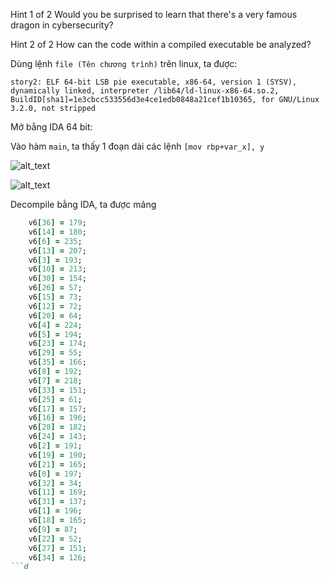 Hint 1 of 2
Would you be surprised to learn that there's a very famous dragon in cybersecurity?

Hint 2 of 2
How can the code within a compiled executable be analyzed?

Dùng lệnh ```file (Tên chương trình)``` trên linux, ta được: <br/>

```story2: ELF 64-bit LSB pie executable, x86-64, version 1 (SYSV), dynamically linked, interpreter /lib64/ld-linux-x86-64.so.2, BuildID[sha1]=1e3cbcc533556d3e4ce1edb0848a21cef1b10365, for GNU/Linux 3.2.0, not stripped```

Mở bằng IDA 64 bit:

Vào hàm ```main```, ta thấy 1 đoạn dài các lệnh ```[mov rbp+var_x], y```


![alt_text](https://i.imgur.com/bf6wpQH.png)
<br/>

![alt_text](https://i.imgur.com/EyPWQjD.png)
<br/>

Decompile bằng IDA, ta được mảng

```ruby
    v6[36] = 179;
    v6[14] = 180;
    v6[6] = 235;
    v6[13] = 207;
    v6[3] = 193;
    v6[10] = 213;
    v6[30] = 154;
    v6[26] = 57;
    v6[15] = 73;
    v6[12] = 72;
    v6[20] = 64;
    v6[4] = 224;
    v6[5] = 194;
    v6[23] = 174;
    v6[29] = 55;
    v6[35] = 166;
    v6[8] = 192;
    v6[7] = 218;
    v6[33] = 151;
    v6[25] = 61;
    v6[17] = 157;
    v6[16] = 196;
    v6[28] = 182;
    v6[24] = 143;
    v6[2] = 191;
    v6[19] = 190;
    v6[21] = 165;
    v6[0] = 197;
    v6[32] = 34;
    v6[11] = 169;
    v6[31] = 137;
    v6[1] = 196;
    v6[18] = 165;
    v6[9] = 87;
    v6[22] = 52;
    v6[27] = 151;
    v6[34] = 126;
```d
